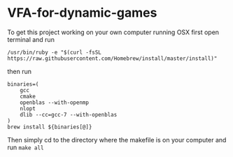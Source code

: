 # VFA-for-dynamic-games
To get this project working on your own computer running OSX first open terminal and run
```
/usr/bin/ruby -e "$(curl -fsSL https://raw.githubusercontent.com/Homebrew/install/master/install)"
```
then run
```
binaries=(
    gcc
    cmake
    openblas --with-openmp
    nlopt
    dlib --cc=gcc-7 --with-openblas
)
brew install ${binaries[@]}
```
Then simply cd to the directory where the makefile is on your computer and run 
```make all```
